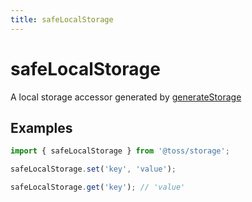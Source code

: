 ```yaml
---
title: safeLocalStorage
---
```


# safeLocalStorage

A local storage accessor generated by [generateStorage](/libraries/common/storage/src/typed/storages/generatestorage.i18n)

## Examples

```typescript
import { safeLocalStorage } from '@toss/storage';

safeLocalStorage.set('key', 'value');

safeLocalStorage.get('key'); // 'value'
```
